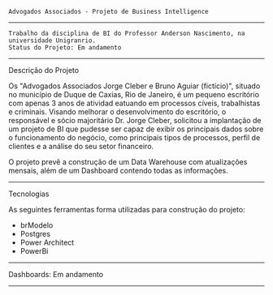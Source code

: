 	Advogados Associados - Projeto de Business Intelligence
___________________________________________________________________________________________________________________________________________________________________________________

	Trabalho da disciplina de BI do Professor Anderson Nascimento, na universidade Unigranrio.
	Status do Projeto: Em andamento

___________________________________________________________________________________________________________________________________________________________________________________

Descrição do Projeto
	
Os "Advogados Associados Jorge Cleber e Bruno Aguiar (fictício)", situado no município de Duque de Caxias, Rio de Janeiro, é um pequeno escritório com apenas 3 anos de atividad eatuando em processos cíveis, trabalhistas e criminais. Visando melhorar o desenvolvimento do escritório, o responsável e sócio majoritário Dr. Jorge Cleber, solicitou a implantação de um projeto de BI que pudesse ser capaz de exibir os principais dados sobre o funcionamento do negócio, como principais tipos de processos, perfil de clientes e a análise do seu setor financeiro.

O projeto prevê a construção de um Data Warehouse com atualizações mensais, além de um Dashboard contendo todas as informações.

___________________________________________________________________________________________________________________________________________________________________________________

Tecnologias

As seguintes ferramentas forma utilizadas para construção do projeto:
* brModelo
* Postgres
* Power Architect
* PowerBi

___________________________________________________________________________________________________________________________________________________________________________________

Dashboards: Em andamento

___________________________________________________________________________________________________________________________________________________________________________________
